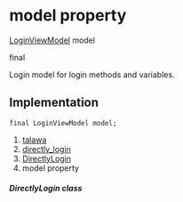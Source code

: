 
<div>

# model property

</div>


[LoginViewModel](../../view_model_pre_auth_view_models_login_view_model/LoginViewModel-class.html)
model


final




Login model for login methods and variables.



## Implementation

``` language-dart
final LoginViewModel model;
```







1.  [talawa](../../index.html)
2.  [directly_login](../../widgets_directly_login/)
3.  [DirectlyLogin](../../widgets_directly_login/DirectlyLogin-class.html)
4.  model property

##### DirectlyLogin class







